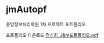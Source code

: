 # jmAutopf
중앙정보처리학원 1차 프로젝트 포트폴리오

포트폴리오 다운로드
[정성희_J&m포트폴리오.pdf](https://github.com/user-attachments/files/17743259/_J.m.pdf)


